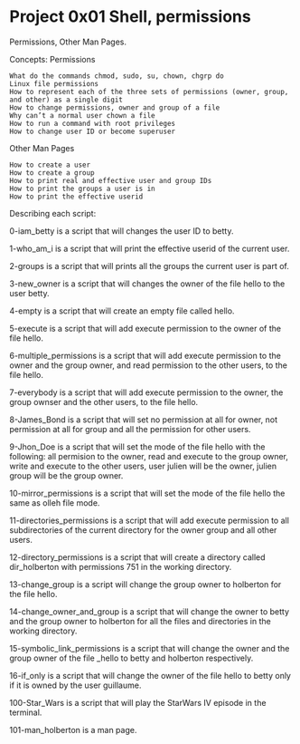 # Project 0x01 Shell, permissions

Permissions, Other Man Pages.

Concepts:
Permissions

    What do the commands chmod, sudo, su, chown, chgrp do
    Linux file permissions
    How to represent each of the three sets of permissions (owner, group, and other) as a single digit
    How to change permissions, owner and group of a file
    Why can’t a normal user chown a file
    How to run a command with root privileges
    How to change user ID or become superuser

Other Man Pages

    How to create a user
    How to create a group
    How to print real and effective user and group IDs
    How to print the groups a user is in
    How to print the effective userid


Describing each script:

0-iam_betty is a script that will changes the user ID to betty.

1-who_am_i is a script that will print the effective userid of the current user.

2-groups is a script that will prints all the groups the current user is part of.

3-new_owner is a script that will changes the owner of the file hello to the user betty.

4-empty is a script that will create an empty file called hello.

5-execute is a script that will add execute permission to the owner of the file hello.

6-multiple_permissions is a script that will add execute permission to the owner and the group owner, and read permission to the other users, to the file hello.

7-everybody is a script that will add execute permission to the owner, the group ownser and the other users, to the file hello.

8-James_Bond is a script that will set no permission at all for owner, not permission at all for group and all the permission for other users.

9-Jhon_Doe is a script that will set the mode of the file hello with the following: all permision to the owner, read and execute to the group owner, write and execute to the other users, user julien will be the owner, julien group will be the group owner.

10-mirror_permissions is a script that will set the mode of the file hello the same as olleh file mode.

11-directories_permissions is a script that will add execute permission to all subdirectories of the current directory for the owner group and all other users.

12-directory_permissions is a script that will create a directory called dir_holberton with permissions 751 in the working directory.

13-change_group is a script will change the group owner to holberton for the file hello.

14-change_owner_and_group is a script that will change the owner to betty and the group owner to holberton for all the files and directories in the working directory.

15-symbolic_link_permissions is a script that will change the owner and the group owner of the file _hello to betty and holberton respectively.

16-if_only is a script that will change the owner of the file hello to betty only if it is owned by the user guillaume.

100-Star_Wars is a script that will play the StarWars IV episode in the terminal.

101-man_holberton is a man page.
